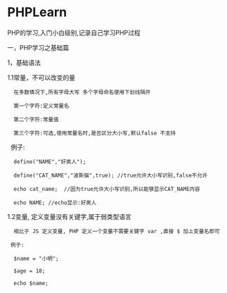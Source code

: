 # PHPLearn
PHP的学习,入门小白级别,记录自己学习PHP过程

一，PHP学习之基础篇

1，基础语法

  1.1常量，不可以改变的量
  
      在多数情况下,所有字母大写 多个字母命名使用下划线隔开
      
      第一个字符:定义常量名
      
      第二个字符:常量值
      
      第三个字符:可选,使用常量名时,是否区分大小写,默认false 不支持
      
      例子:
      
      define("NAME","好男人");
      
      define("CAT_NAME","波斯猫",true); //true允许大小写识别,false不允许
      
      echo cat_name;  //因为true允许大小写识别,所以能够显示CAT_NAME内容
      
      echo NAME; //echo显示:好男人
      
  1.2变量, 定义变量没有关键字,属于弱类型语言
  
      相比于 JS 定义变量, PHP 定义一个变量不需要关键字 var ,直接 $ 加上变量名即可
      
     例子:
      
      $name = "小明";
      
      $age = 18;
      
      echo $name;
